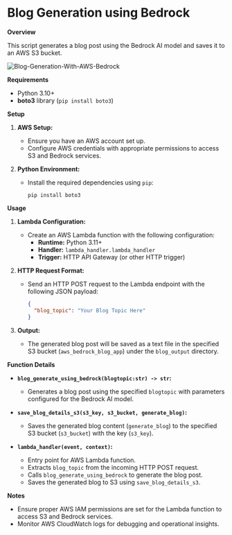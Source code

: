 # Blog Generation using Bedrock

**Overview**

This script generates a blog post using the Bedrock AI model and saves it to an AWS S3 bucket.

![Blog-Generation-With-AWS-Bedrock](https://github.com/alizeeshan-07/Blog-Generation-using-AWSBedrock/assets/70628992/bf0f8b76-0ad3-4562-8760-538f50267833)


**Requirements**

- Python 3.10+
- **boto3** library (`pip install boto3`)

**Setup**

1. **AWS Setup:**
   - Ensure you have an AWS account set up.
   - Configure AWS credentials with appropriate permissions to access S3 and Bedrock services.

2. **Python Environment:**
   - Install the required dependencies using `pip`:
     ```
     pip install boto3
     ```

**Usage**

1. **Lambda Configuration:**
   - Create an AWS Lambda function with the following configuration:
     - **Runtime:** Python 3.11+
     - **Handler:** `lambda_handler.lambda_handler`
     - **Trigger:** HTTP API Gateway (or other HTTP trigger)

2. **HTTP Request Format:**
   - Send an HTTP POST request to the Lambda endpoint with the following JSON payload:
     ```json
     {
       "blog_topic": "Your Blog Topic Here"
     }
     ```

3. **Output:**
   - The generated blog post will be saved as a text file in the specified S3 bucket (`aws_bedrock_blog_app`) under the `blog_output` directory.

**Function Details**

- **`blog_generate_using_bedrock(blogtopic:str) -> str`:**
  - Generates a blog post using the specified `blogtopic` with parameters configured for the Bedrock AI model.

- **`save_blog_details_s3(s3_key, s3_bucket, generate_blog)`:**
  - Saves the generated blog content (`generate_blog`) to the specified S3 bucket (`s3_bucket`) with the key (`s3_key`).

- **`lambda_handler(event, context)`:**
  - Entry point for AWS Lambda function.
  - Extracts `blog_topic` from the incoming HTTP POST request.
  - Calls `blog_generate_using_bedrock` to generate the blog post.
  - Saves the generated blog to S3 using `save_blog_details_s3`.

**Notes**

- Ensure proper AWS IAM permissions are set for the Lambda function to access S3 and Bedrock services.
- Monitor AWS CloudWatch logs for debugging and operational insights.

